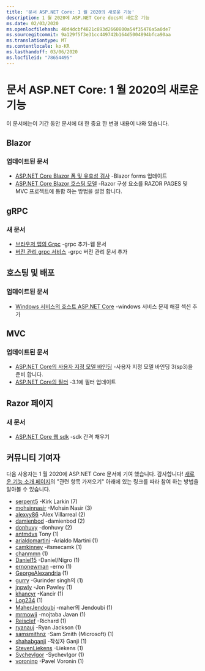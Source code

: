 ```yaml
---
title: '문서 ASP.NET Core: 1 월 2020의 새로운 기능'
description: 1 월 2020에 ASP.NET Core docs의 새로운 기능
ms.date: 02/03/2020
ms.openlocfilehash: 40d4dcbf4821c893d2660800a54f35476a5a0de7
ms.sourcegitcommit: 9a129f5f3e31cc449742b164d5004894bfca90aa
ms.translationtype: MT
ms.contentlocale: ko-KR
ms.lasthandoff: 03/06/2020
ms.locfileid: "78654495"
---
```

# <a name="aspnet-core-docs-whats-new-for-january-2020"></a>문서 ASP.NET Core: 1 월 2020의 새로운 기능

이 문서에는이 기간 동안 문서에 대 한 중요 한 변경 내용이 나와 있습니다.

## <a name="blazor"></a>Blazor

### <a name="updated-articles"></a>업데이트된 문서

- [ASP.NET Core Blazor 폼 및 유효성 검사](../blazor/forms-validation.md) -Blazor forms 업데이트
- [ASP.NET Core Blazor 호스팅 모델](../blazor/hosting-models.md) -Razor 구성 요소를 RAZOR PAGES 및 MVC 프로젝트에 통합 하는 방법을 설명 합니다.

## <a name="grpc"></a>gRPC

### <a name="new-articles"></a>새 문서

- [브라우저 앱의 Grpc](../grpc/browser.md) -grpc 추가-웹 문서
- [버전 관리 grpc 서비스](../grpc/versioning.md) -grpc 버전 관리 문서 추가

## <a name="hosting-and-deployment"></a>호스팅 및 배포

### <a name="updated-articles"></a>업데이트된 문서

- [Windows 서비스의 호스트 ASP.NET Core](../host-and-deploy/windows-service.md) -windows 서비스 문제 해결 섹션 추가

## <a name="mvc"></a>MVC

### <a name="updated-articles"></a>업데이트된 문서

- [ASP.NET Core의 사용자 지정 모델 바인딩](../mvc/advanced/custom-model-binding.md) -사용자 지정 모델 바인딩 3(sp3)을 준비 합니다.
- [ASP.NET Core의 필터](../mvc/controllers/filters.md) -3.1에 필터 업데이트

## <a name="razor-pages"></a>Razor 페이지

### <a name="new-articles"></a>새 문서

- [ASP.NET Core 웹 sdk](../razor-pages/web-sdk.md) -sdk 간격 채우기

## <a name="community-contributors"></a>커뮤니티 기여자

다음 사용자는 1 월 2020에 ASP.NET Core 문서에 기여 했습니다. 감사합니다! [새로운 기능 소개 페이지](index.yml)의 "관련 항목 가져오기" 아래에 있는 링크를 따라 참여 하는 방법을 알아볼 수 있습니다.

- [serpent5](https://github.com/serpent5) -Kirk Larkin (7)
- [mohsinnasir](https://github.com/mohsinnasir) -Mohsin Nasir (3)
- [alexvy86](https://github.com/alexvy86) -Alex Villarreal (2)
- [damienbod](https://github.com/damienbod) -damienbod (2)
- [donhuvy](https://github.com/donhuvy) -donhuvy (2)
- [antmdvs](https://github.com/antmdvs) Tony (1)
- [arialdomartini](https://github.com/arialdomartini) -Arialdo Martini (1)
- [camkinney](https://github.com/camkinney) -itsmecamk (1)
- [chanmmn](https://github.com/chanmmn) (1)
- [Daniel15](https://github.com/Daniel15) -Daniel/Nigro (1)
- [ernonewman](https://github.com/ernonewman) -erno (1)
- [GeorgeAlexandria](https://github.com/GeorgeAlexandria) (1)
- [gurry](https://github.com/gurry) -Gurinder singh의 (1)
- [jnpwly](https://github.com/jnpwly) -Jon Pawley (1)
- [khancyr](https://github.com/khancyr) -Kancir (1)
- [Log234](https://github.com/Log234) (1)
- [MaherJendoubi](https://github.com/MaherJendoubi) -maher의 Jendoubi (1)
- [mrmowji](https://github.com/mrmowji) -mojtaba Javan (1)
- [Reisclef](https://github.com/Reisclef) -Richard (1)
- [ryanauj](https://github.com/ryanauj) -Ryan Jackson (1)
- [samsmithnz](https://github.com/samsmithnz) -Sam Smith (Microsoft) (1)
- [shahabganji](https://github.com/shahabganji) -작성자 Ganji (1)
- [StevenLiekens](https://github.com/StevenLiekens) -Liekens (1)
- [SychevIgor](https://github.com/SychevIgor) -SychevIgor (1)
- [voroninp](https://github.com/voroninp) -Pavel Voronin (1)
